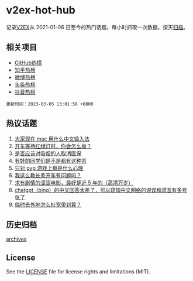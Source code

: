 # v2ex-hot-hub

 记录[V2EX](https://www.v2ex.com/)从 2021-01-06 日至今的热门话题。每小时抓取一次数据，按天[归档](archives)。
 
 ## 相关项目

- [GitHub热榜](https://github.com/it985/github-hot-hub)
- [知乎热榜](https://github.com/it985/zhihu-hot-hub)
- [微博热榜](https://github.com/it985/weibo-hot-hub)
- [头条热榜](https://github.com/it985/toutiao-hot-hub)
- [抖音热榜](https://github.com/it985/douyin-hot-hub)


 `更新时间：2023-03-05 13:01:56 +0800`

## 热议话题

1. [大家现在 mac 用什么中文输入法](https://www.v2ex.com/t/921066)
1. [开车等待红绿灯时，你会怎么做？](https://www.v2ex.com/t/921154)
1. [是否应该对吸烟的人取消医保](https://www.v2ex.com/t/921218)
1. [有娃的同学们是不是都有这种苦](https://www.v2ex.com/t/921211)
1. [只对 pvp 游戏上瘾是什么心理](https://www.v2ex.com/t/921061)
1. [我这么教长辈开车有问题吗？](https://www.v2ex.com/t/921178)
1. [求有剧情的涩涩电影，最好是近 5 年的（高清万岁）](https://www.v2ex.com/t/921159)
1. [chatgpt（bing）的中文回答太差了，可以窥知中文网络的谬误和谎言有多夸张了](https://www.v2ex.com/t/921185)
1. [临时去外地怎么扯宽带划算？](https://www.v2ex.com/t/921113)

## 历史归档

[archives](archives)

## License

See the [LICENSE](LICENSE) file for license rights and limitations (MIT).
